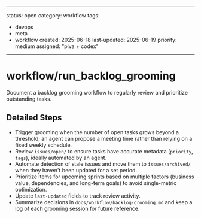 ---
status: open
category: workflow
tags:
  - devops
  - meta
  - workflow
created: 2025-06-18
last-updated: 2025-06-19
priority: medium
assigned: "plva + codex"
------------------------

# workflow/run_backlog_grooming

Document a backlog grooming workflow to regularly review and prioritize outstanding tasks.

## Detailed Steps

- Trigger grooming when the number of open tasks grows beyond a threshold; an
  agent can propose a meeting time rather than relying on a fixed weekly
  schedule.
- Review `issues/open/` to ensure tasks have accurate metadata (`priority`,
  `tags`), ideally automated by an agent.
- Automate detection of stale issues and move them to `issues/archived/` when
  they haven't been updated for a set period.
- Prioritize items for upcoming sprints based on multiple factors (business
  value, dependencies, and long-term goals) to avoid single-metric optimization.
- Update `last-updated` fields to track review activity.
- Summarize decisions in `docs/workflow/backlog-grooming.md` and keep a log of
  each grooming session for future reference.

